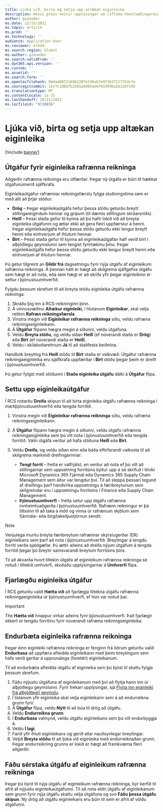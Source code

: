 ```yaml
---
title: Ljúka við, birta og setja upp altækan eiginleika
description: Þessi grein veitir upplýsingar um líftíma hnattvæðingareiginleika.
author: gionoder
ms.date: 12/15/2021
ms.topic: article
ms.prod: ''
ms.technology: ''
audience: Application User
ms.reviewer: kfend
ms.search.region: Global
ms.author: gionoder
ms.search.validFrom: ''
ms.dyn365.ops.version: ''
ms.custom: ''
ms.assetid: ''
ms.search.form: ''
ms.openlocfilehash: 9d4a408f2169b220fefd9ab7e9f3b37217fb3cfe
ms.sourcegitcommit: 1ecfc1d8afb2201ab895ae6f93304ba2b120f14b
ms.translationtype: MT
ms.contentlocale: is-IS
ms.lasthandoff: 10/21/2022
ms.locfileid: "9710836"
---
```

# <a name="complete-publish-and-deploy-a-globalization-feature"></a>Ljúka við, birta og setja upp altækan eiginleika

[!include [banner](../includes/banner.md)]

## <a name="electronic-invoicing-feature-versions"></a>Útgáfur fyrir eiginleika rafrænna reikninga

Aðgerðir rafrænna reikninga eru útfærðar. Þegar ný útgáfa er búin til hækkar útgáfunúmerið sjálfkrafa.

Eiginleikaútgáfur rafrænnar reikningsfærslu fylgja stuðningstíma sem er með allt að þrjár stöður:

- **Drög** – Þegar eiginleikaútgáfa hefur þessa stöðu geturðu breytt stillingareigindum hennar og gripum (til dæmis stillingum skráarsniðs).
- **Heill** – Þessi staða gefur til kynna að þú hafir lokið við að breyta eiginleika útgáfunni og ætlar ekki að gera fleiri uppfærslur á henni. Þegar eiginleikaútgáfa hefur þessa stöðu geturðu ekki lengur breytt henni eða einhverjum af íhlutum hennar.
- **Birt** – Þessi staða gefur til kynna að eiginleikaútgáfan hafi verið birt í alþjóðlegu geymslunni sem tengist fyrirtækinu þínu. Þegar eiginleikaútgáfa hefur þessa stöðu geturðu ekki lengur breytt henni eða einhverjum af íhlutum hennar.

Þú getur tilgreint an **Gildir frá** dagsetningu fyrir nýja útgáfu af eiginleikum rafrænna reikninga. Á þennan hátt er hægt að skilgreina sjálfgefna útgáfu sem hægt er að nota, eða sem hægt er að skrifa yfir þegar eiginleikinn er settur í þjónustuumhverfið.

Fylgdu þessum skrefum til að breyta stöðu eiginleika útgáfu rafrænna reikninga.

1. Skráðu þig inn á RCS-reikninginn þinn.
2. Á vinnusvæðinu **Altækur eiginleiki**, í hlutanum **Eiginleikar**, skal velja reitinn **Rafræn reikningsfærsla**.
3. Vinstra megin við **Eiginleikar rafrænna reikninga** síðu, veldu rafræna reikningseiginleikann.
4. Á **Útgáfur** flipann hægra megin á síðunni, veldu útgáfuna.
5. Veldu **Breyta stöðu**, og veldu síðan **Heill** (ef núverandi staða er **Drög**) eða **Birt** (ef núverandi staða er **Heill**).
6. Veldu í skilaboðareitnum **Já** til að staðfesta beiðnina.

Handbók breyting frá **Heill** stöðu til **Birt** staða er valkvæð. Útgáfur rafrænna reikningaeiginleika eru sjálfkrafa uppfærðar í **Birt** stöðu þegar þeim er dreift í þjónustuumhverfið.

Þú getur fylgst með stöðunni í **Staða eiginleika útgáfu** dálki á **Útgáfur** flipa.

## <a name="deploy-feature-versions"></a>Settu upp eiginleikaútgáfur

Í RCS notarðu **Dreifa** skipun til að birta eiginleika útgáfu rafrænna reikninga í markþjónustuumhverfið eða tengda forritið.

1. Vinstra megin við **Eiginleikar rafrænna reikninga** síðu, veldu rafræna reikningseiginleikann.
2. Á **Útgáfur** flipann hægra megin á síðunni, veldu útgáfu rafrænna reikningaeiginleika sem þú vilt nota í þjónustuumhverfið eða tengda forritið. Valin útgáfa verður að hafa stöðuna **Heill** eða **Birt**.
3. Veldu **Dreifa**, og veldu síðan einn eða báða eftirfarandi valkosta til að skilgreina markmið dreifingarinnar:

    - **Tengt forrit** – Þetta er valfrjálst, en verður að nota ef þú vilt að stillingarnar sem uppsetning forritsins býður upp á sé skrifuð í tilviki Microsoft Dynamics 365 Fjármál eða Dynamics 365 Supply Chain Management sem áður var tengdur því. Til að sleppa þessari tegund af dreifingu þarf handvirka uppsetningu á færibreytunum sem skilgreindar eru í uppsetningu forritsins í Finance eða Supply Chain Management.
    - **Þjónustuumhverfi** – Þetta setur upp útgáfu rafrænna innheimtuaðgerða í þjónustuumhverfið. Rafrænn reikningur er þá tilbúinn til að taka á móti og vinna úr rafrænum skjölum sem fjármála- eða birgðakeðjustjórnun sendir.

> [!NOTE]
> Venjulega muntu breyta færibreytum rafrænnar skýrslugerðar (ER) eiginleikans sem þarf að nota í þjónustuumhverfið. Breytingar á tengdu forriti verða sjaldgæfar. Þú ættir aðeins að dreifa nýjum útgáfum á tengda forritið þegar þú breytir samsvarandi breytum forritsins þíns.

Til að ákvarða hvort tiltekin útgáfa af eiginleikum rafrænna reikninga sé notuð í tiltekið umhverfi, skoðaðu upplýsingarnar á **Umhverfi** flipa.

## <a name="remove-feature-versions"></a>Fjarlægðu eiginleika útgáfur

Í RCS geturðu valið **Hætta við** að fjarlægja tiltekna útgáfu rafrænna reikningaeiginleika úr þjónustuumhverfi, ef hún var notuð þar.

> [!IMPORTANT]
> The **Hætta við** hnappur virkar aðeins fyrir þjónustuumhverfi. Það fjarlægir ekkert úr tengdu forritinu fyrir núverandi rafræna reikningseiginleika.

## <a name="rebase-electronic-invoicing-features"></a>Endurbæta eiginleika rafrænna reikninga

Þegar einn eiginleiki rafrænna reikninga er fenginn frá öðrum geturðu valið **Endurbasa** að uppfæra afleidda eiginleikann með þeim breytingum sem hafa verið gerðar á upprunalega (foreldri) eiginleikanum.

Til að endurbæta afleidda útgáfu af eiginleika sem þú bjóst til skaltu fylgja þessum skrefum.

1. Fáðu nýjustu útgáfuna af eiginleikanum með því að flytja hann inn úr alþjóðlegu geymslunni. Fyrir frekari upplýsingar, sjá [Flytja inn eiginleiki frá alþjóðlegri geymslu](e-invoicing-import-feature-global-repository.md).
2. Í listanum yfir eiginleika skal velja eiginleikann sem á að endurreikna grunn fyrir.
3. Á **Útgáfur** flipa, veldu **Nýtt** til að búa til drög að útgáfu.
4. Veldu **Endurreikna grunn**.
5. Í **Endurbasa** valmynd, veldu útgáfu eiginleikans sem þú vilt endurbyggja á.
6. Veldu **Í lagi**.
7. Farið yfir íhluti eiginleikans og gerið allar nauðsynlegar breytingar.
8. Veljið **Breyta stöðu** til að ljúka við eiginleika með endurreiknaðan grunn. Þegar endurreikning grunns er lokið er hægt að framkvæma fleiri aðgerðir.

## <a name="get-a-specific-version-of-electronic-invoicing-features"></a>Fáðu sérstaka útgáfu af eiginleikum rafrænna reikninga

Þegar þú býrð til nýja útgáfu af eiginleikum rafrænna reikninga, býr kerfið til afrit af nýjustu eiginleikaútgáfunni. Til að nota eldri útgáfu af eiginleikanum sem grunn fyrir nýja útgáfu skaltu velja útgáfuna og svo **Fáðu þessa útgáfu skipun**. Ný drög að útgáfu eiginleikans eru búin til sem er afrit af völdu útgáfunni.

